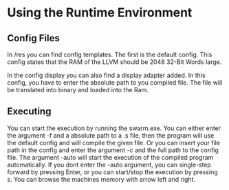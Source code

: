 # Using the Runtime Environment

## Config Files
In /res you can find config templates. The first is the default config.
This config states that the RAM of the LLVM should be 2048 32-Bit Words large.

In the config display you can also find a display adapter added. In this config,
you have to enter the absolute path to you compiled file. The file will be translated
into binary and loaded into the Ram.

## Executing
You can start the execution by running the swarm.exe. You can either enter the argument
-f and a absolute path to a .s file, then the program will use the default config and will
compile the given file. Or you can insert your file path in the config and enter the argument
-c and the full path to the config file. The argument -auto will start the execution of the
compiled program automatically. If you dont enter the -auto argument, you can single-step forward
by pressing Enter, or you can start/stop the execution by pressing s. You can browse the machines
memory with arrow left and right. 
